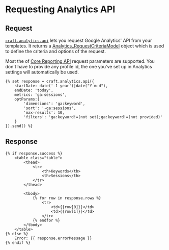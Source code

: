 # Requesting Analytics API

## Request

[`craft.analytics.api`](craft-analytics-api.md) lets you request Google Analytics' API from your templates. 
It returns a [Analytics_RequestCriteriaModel](analytics-requestcriteriamodel.md) object which is used to define the criteria and options of the request.

Most the of [Core Reporting API](https://developers.google.com/analytics/devguides/reporting/core/v3/reference) request parameters are supported.
You don't have to provide any profile id, the one you've set up in Analytics settings will automatically be used.
    
    {% set response = craft.analytics.api({
        startDate: date('-1 year')|date("Y-m-d"),
        endDate: 'today',
        metrics: 'ga:sessions',
        optParams:{
            'dimensions': 'ga:keyword',
            'sort': '-ga:sessions',
            'max-results': 10,
            'filters': 'ga:keyword!=(not set);ga:keyword!=(not provided)'
        }
    }).send() %}
    
## Response

    {% if response.success %}
        <table class="table">
            <thead>
                <tr>
                    <th>Keywords</th>
                    <th>Sessions</th>
                </tr>
            </thead>

            <tbody>
                {% for row in response.rows %}
                    <tr>
                        <td>{{row[0]}}</td>
                        <td>{{row[1]}}</td>
                    </tr>
                {% endfor %}
            </tbody>
        </table>
    {% else %}
        Error: {{ response.errorMessage }}
    {% endif %}